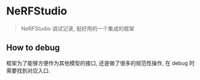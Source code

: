 # NeRFStudio

> NeRFStudio 调试记录, 挺好用的一个集成的框架

## How to debug

框架为了能够方便作为其他模型的接口, 还是做了很多的规范性操作, 在 debug 时需要找到对应入口.

